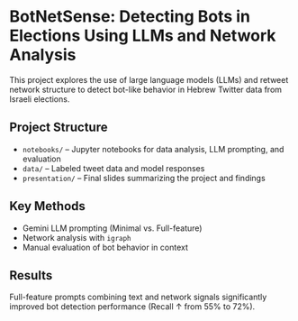# BotNetSense: Detecting Bots in Elections Using LLMs and Network Analysis

This project explores the use of large language models (LLMs) and retweet network structure to detect bot-like behavior in Hebrew Twitter data from Israeli elections.

##  Project Structure

- `notebooks/` – Jupyter notebooks for data analysis, LLM prompting, and evaluation
- `data/` – Labeled tweet data and model responses
- `presentation/` – Final slides summarizing the project and findings

##  Key Methods

- Gemini LLM prompting (Minimal vs. Full-feature)
- Network analysis with `igraph` 
- Manual evaluation of bot behavior in context

##  Results

Full-feature prompts combining text and network signals significantly improved bot detection performance (Recall ↑ from 55% to 72%).

